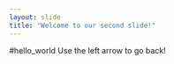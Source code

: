 ```yaml
---
layout: slide
title: "Welcome to our second slide!"
---
```

#hello_world
Use the left arrow to go back!

